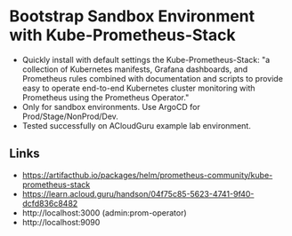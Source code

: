 # Bootstrap Sandbox Environment with Kube-Prometheus-Stack

- Quickly install with default settings the Kube-Prometheus-Stack: "a collection of Kubernetes manifests, Grafana dashboards, and Prometheus rules combined with documentation and scripts to provide easy to operate end-to-end Kubernetes cluster monitoring with Prometheus using the Prometheus Operator."
- Only for sandbox environments. Use ArgoCD for Prod/Stage/NonProd/Dev.
- Tested successfully on ACloudGuru example lab environment.

## Links

- https://artifacthub.io/packages/helm/prometheus-community/kube-prometheus-stack
- https://learn.acloud.guru/handson/04f75c85-5623-4741-9f40-dcfd836c8482
- http://localhost:3000 (admin:prom-operator)
- http://localhost:9090
